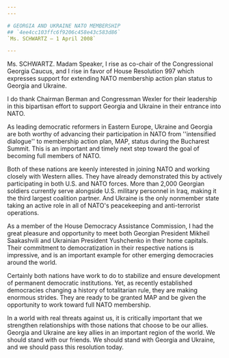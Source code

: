 ```yaml
---
---

# GEORGIA AND UKRAINE NATO MEMBERSHIP
## `4ee4cc103ffc6f9206c458e43c583d86`
`Ms. SCHWARTZ — 1 April 2008`

---
```



Ms. SCHWARTZ. Madam Speaker, I rise as co-chair of the Congressional 
Georgia Caucus, and I rise in favor of House Resolution 997 which 
expresses support for extending NATO membership action plan status to 
Georgia and Ukraine.

I do thank Chairman Berman and Congressman Wexler for their 
leadership in this bipartisan effort to support Georgia and Ukraine in 
their entrance into NATO.

As leading democratic reformers in Eastern Europe, Ukraine and 
Georgia are both worthy of advancing their participation in NATO from 
''intensified dialogue'' to membership action plan, MAP, status during 
the Bucharest Summit. This is an important and timely next step toward 
the goal of becoming full members of NATO.

Both of these nations are keenly interested in joining NATO and 
working closely with Western allies. They have already demonstrated 
this by actively participating in both U.S. and NATO forces. More than 
2,000 Georgian soldiers currently serve alongside U.S. military 
personnel in Iraq, making it the third largest coalition partner. And 
Ukraine is the only nonmember state taking an active role in all of 
NATO's peacekeeping and anti-terrorist operations.

As a member of the House Democracy Assistance Commission, I had the 
great pleasure and opportunity to meet both Georgian President Mikheil 
Saakashvili and Ukrainian President Yushchenko in their home capitals. 
Their commitment to democratization in their respective nations is 
impressive, and is an important example for other emerging democracies 
around the world.

Certainly both nations have work to do to stabilize and ensure 
development of permanent democratic institutions. Yet, as recently 
established democracies changing a history of totalitarian rule, they 
are making enormous strides. They are ready to be granted MAP and be 
given the opportunity to work toward full NATO membership.

In a world with real threats against us, it is critically important 
that we strengthen relationships with those nations that choose to be 
our allies. Georgia and Ukraine are key allies in an important region 
of the world. We should stand with our friends. We should stand with 
Georgia and Ukraine, and we should pass this resolution today.